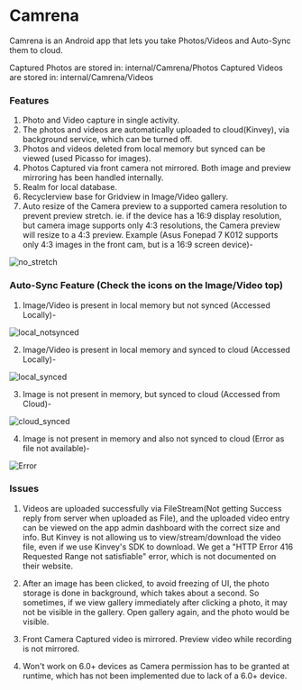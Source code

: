 # Camrena
Camrena is an Android app that lets you take Photos/Videos and Auto-Sync them to cloud. 

Captured Photos are stored in: internal/Camrena/Photos
Captured Videos are stored in: internal/Camrena/Videos

### Features
1. Photo and Video capture in single activity.
2. The photos and videos are automatically uploaded to cloud(Kinvey), via background service, which can be turned off.
3. Photos and videos deleted from local memory but synced can be viewed (used Picasso for images).
4. Photos Captured via front camera not mirrored. Both image and preview mirroring has been handled internally.
5. Realm for local database.
6. Recyclerview base for Gridview in Image/Video gallery.
7. Auto resize of the Camera preview to a supported camera resolution to prevent preview stretch. ie. if the device has a 16:9 display resolution, but camera image supports only 4:3 resolutions, the Camera preview will resize to a 4:3 preview. Example (Asus Fonepad 7 K012 supports only 4:3 images in the front cam, but is a 16:9 screen device)-

![no_stretch](https://github.com/suchoX/Camrena/blob/master/Screens/no_stretch.jpg)

### Auto-Sync Feature (Check the icons on the Image/Video top)

1. Image/Video is present in local memory but not synced (Accessed Locally)-

![local_notsynced](https://github.com/suchoX/Camrena/blob/master/Screens/local_notsynced.png)

2. Image/Video is present in local memory and synced to cloud (Accessed Locally)-

![local_synced](https://github.com/suchoX/Camrena/blob/master/Screens/local_synced.png)

3. Image is not present in memory, but synced to cloud (Accessed from Cloud)-

![cloud_synced](https://github.com/suchoX/Camrena/blob/master/Screens/cloud_synced.png)

4. Image is not present in memory and also not synced to cloud (Error as file not available)-

![Error](https://github.com/suchoX/Camrena/blob/master/Screens/error.png)

### Issues
1. Videos are uploaded successfully via FileStream(Not getting Success reply from server when uploaded as File), and the uploaded video entry can be viewed on the app admin dashboard with the correct size and info. But Kinvey is not allowing us to view/stream/download the video file, even if we use Kinvey's SDK to download. We get a "HTTP Error 416 Requested Range not satisfiable" error, which is not documented on their website.

2. After an image has been clicked, to avoid freezing of UI, the photo storage is done in background, which takes about a second. So sometimes, if we view gallery immediately after clicking a photo, it may not be visible in the gallery. Open gallery again, and the photo would be visible.

3. Front Camera Captured video is mirrored. Preview video while recording is not mirrored.

4. Won't work on 6.0+ devices as Camera permission has to be granted at runtime, which has not been implemented due to lack of a 6.0+ device.

